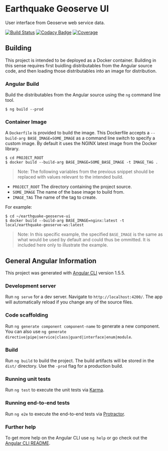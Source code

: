 # Earthquake Geoserve UI
User interface from Geoserve web service data.

[![Build Status](https://travis-ci.org/usgs/earthquake-geoserve-ui.svg?branch=master)](https://travis-ci.org/usgs/earthquake-geoserve-ui)
[![Codacy Badge](https://api.codacy.com/project/badge/Grade/bc4483e5ad814d5f857d493827e1bf63)](https://www.codacy.com/app/usgs/earthquake-geoserve-ui?utm_source=github.com&amp;utm_medium=referral&amp;utm_content=usgs/earthquake-geoserve-ui&amp;utm_campaign=Badge_Grade)
[![Coverage](https://api.codacy.com/project/badge/Coverage/bc4483e5ad814d5f857d493827e1bf63)](https://www.codacy.com/app/usgs/earthquake-geoserve-ui?utm_source=github.com&utm_medium=referral&utm_content=usgs/earthquake-geoserve-ui&utm_campaign=Badge_Coverage)


Building
--------

This project is intended to be deployed as a Docker container. Building in this
sense requires first buidling distributables from the Angular source code, and
then loading those distributables into an image for distribution.

### Angular Build

Build the distributables from the Angular source using the `ng` command line
tool.
```
$ ng build --prod
```

### Container Image

A `Dockerfile` is provided to build the image. This Dockerfile accepts a
`--build-arg BASE_IMAGE=SOME_IMAGE` as a command line switch to specify a
custom image. By default it uses the NGINX latest image from the Docker library.
```
$ cd PROJECT_ROOT
$ docker build --build-arg BASE_IMAGE=SOME_BASE_IMAGE -t IMAGE_TAG .
```
> Note: The following variables from the previous snippet should be replaced
>       with values relevant to the intended build.
- `PROJECT_ROOT`
  The directory containing the project source.
- `SOME_IMAGE`
  The name of the base image to build from.
- `IMAGE_TAG`
  The name of the tag to create.

For example:
```
$ cd ~/earthquake-geoserve-ui
$ docker build --build-arg BASE_IMAGE=nginx:latest -t local/earthquake-geoserve-ws:latest
```
> Note: In this specific example, the specified `BASE_IMAGE` is the same as
>       what would be used by default and could thus be ommitted. It is
>       included here only to illustrate the example.


General Angular Information
---------------------------

This project was generated with [Angular CLI](https://github.com/angular/angular-cli) version 1.5.5.

### Development server

Run `ng serve` for a dev server. Navigate to `http://localhost:4200/`. The app will automatically reload if you change any of the source files.

### Code scaffolding

Run `ng generate component component-name` to generate a new component. You can also use `ng generate directive|pipe|service|class|guard|interface|enum|module`.

### Build

Run `ng build` to build the project. The build artifacts will be stored in the `dist/` directory. Use the `-prod` flag for a production build.

### Running unit tests

Run `ng test` to execute the unit tests via [Karma](https://karma-runner.github.io).

### Running end-to-end tests

Run `ng e2e` to execute the end-to-end tests via [Protractor](http://www.protractortest.org/).

### Further help

To get more help on the Angular CLI use `ng help` or go check out the [Angular CLI README](https://github.com/angular/angular-cli/blob/master/README.md).
